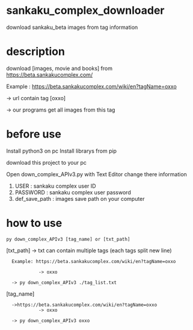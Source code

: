 # sankaku_complex_downloader
download sankaku_beta images from tag information


# description
download [images, movie and books] from https://beta.sankakucomplex.com/

Example : https://beta.sankakucomplex.com/wiki/en?tagName=oxxo

  -> url contain tag [oxxo]
  
  -> our programs get all images from this tag


# before use
  
  Install python3 on pc
  Install librarys from pip
  
  download this project to your pc
  
  Open down_complex_APIv3.py with Text Editor
  change there information
  1. USER             : sankaku complex user ID
  2. PASSWORD         : sankaku complex user password
  3. def_save_path    : images save path on your computer
  
  
# how to use
 
    py down_complex_APIv3 [tag_name] or [txt_path]
  
  [txt_path]
      -> txt can contain multiple tags (each tags split new line)
      
      Example: https://beta.sankakucomplex.com/wiki/en?tagName=oxxo
      
                -> oxxo
      
      -> py down_complex_APIv3 ./tag_list.txt         
       
      
  [tag_name]
  
      ->https://beta.sankakucomplex.com/wiki/en?tagName=oxxo
                -> oxxo
           
      -> py down_complex_APIv3 oxxo
